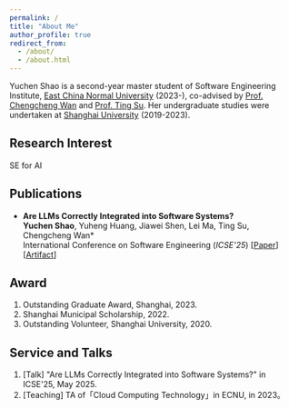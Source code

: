 ```yaml
---
permalink: /
title: "About Me"
author_profile: true
redirect_from: 
  - /about/
  - /about.html
---
```


Yuchen Shao is a second-year master student of Software Engineering Institute, [East China Normal University](https://english.ecnu.edu.cn/)  (2023-), co-advised by [Prof. Chengcheng Wan](https://chengcheng-wan.github.io/) and [Prof. Ting Su](https://tingsu.github.io/). Her undergraduate studies were undertaken at [Shanghai University](https://en.shu.edu.cn/) (2019-2023).

Research Interest
------
SE for AI

Publications
------
- **Are LLMs Correctly Integrated into Software Systems?**  
**Yuchen Shao**, Yuheng Huang, Jiawei Shen, Lei Ma, Ting Su, Chengcheng Wan*  
International Conference on Software Engineering (*ICSE'25*) [[Paper](https://arxiv.org/abs/2407.05138)] [[Artifact](https://github.com/ecnusse/Hydrangea)]

Award
------
1. Outstanding Graduate Award, Shanghai, 2023.
2. Shanghai Municipal Scholarship, 2022.
3. Outstanding Volunteer, Shanghai University, 2020.

Service and Talks
------
1. [Talk] "Are LLMs Correctly Integrated into Software Systems?" in ICSE'25, May 2025. 
2. [Teaching] TA of「Cloud Computing Technology」in ECNU, in 2023。
